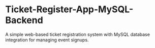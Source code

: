 # Ticket-Register-App-MySQL-Backend
A simple web-based ticket registration system with MySQL database integration for managing event signups.
